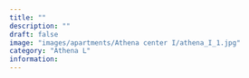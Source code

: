 ```yaml
---
title: ""
description: ""
draft: false
image: "images/apartments/Athena center I/athena_I_1.jpg"
category: "Athena L"
information:
---
```

